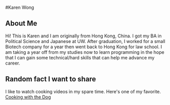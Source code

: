 #Karen Wong

## About Me
 Hi! This is Karen and I am originally from Hong Kong, China. I got my BA in Political Science and Japanese at UW. After graduation, I worked for a small Biotech company for a year then went back to Hong Kong for law school. I am taking a year off from my studies now to learn programming in the hope that I can gain some technical/hard skills that can help me advance my career.

## Random fact I want to share
 I like to watch cooking videos in my spare time. Here's one of my favorite. [Cooking with the Dog](https://www.youtube.com/watch?v=_XofYYxrLYw)
